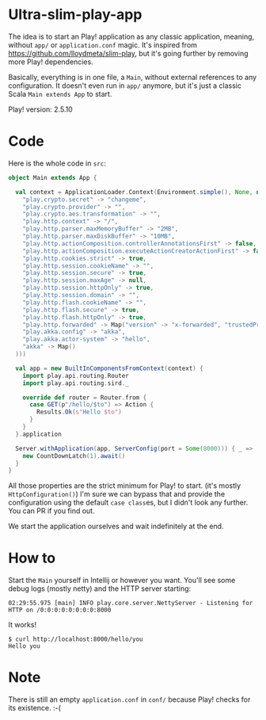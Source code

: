 # Ultra-slim-play-app

The idea is to start an Play! application as any classic application, meaning, without `app/` or `application.conf` magic.
It's inspired from https://github.com/lloydmeta/slim-play, but it's going further by removing more Play! dependencies.

Basically, everything is in one file, a `Main`, without external references to any configuration.
It doesn't even run in `app/` anymore, but it's just a classic Scala `Main extends App` to start.

Play! version: 2.5.10

# Code

Here is the whole code in `src`:
 
```scala
object Main extends App {

  val context = ApplicationLoader.Context(Environment.simple(), None, new DefaultWebCommands(), Configuration.from(Map(
    "play.crypto.secret" -> "changeme",
    "play.crypto.provider" -> "",
    "play.crypto.aes.transformation" -> "",
    "play.http.context" -> "/",
    "play.http.parser.maxMemoryBuffer" -> "2MB",
    "play.http.parser.maxDiskBuffer" -> "10MB",
    "play.http.actionComposition.controllerAnnotationsFirst" -> false,
    "play.http.actionComposition.executeActionCreatorActionFirst" -> false,
    "play.http.cookies.strict" -> true,
    "play.http.session.cookieName" -> "",
    "play.http.session.secure" -> true,
    "play.http.session.maxAge" -> null,
    "play.http.session.httpOnly" -> true,
    "play.http.session.domain" -> "",
    "play.http.flash.cookieName" -> "",
    "play.http.flash.secure" -> true,
    "play.http.flash.httpOnly" -> true,
    "play.http.forwarded" -> Map("version" -> "x-forwarded", "trustedProxies" -> List()),
    "play.akka.config" -> "akka",
    "play.akka.actor-system" -> "hello",
    "akka" -> Map()
  )))

  val app = new BuiltInComponentsFromContext(context) {
    import play.api.routing.Router
    import play.api.routing.sird._

    override def router = Router.from {
      case GET(p"/hello/$to") => Action {
        Results.Ok(s"Hello $to")
      }
    }
  }.application

  Server.withApplication(app, ServerConfig(port = Some(8000))) { _ =>
    new CountDownLatch(1).await()
  }
}
```

All those properties are the strict minimum for Play! to start. (it's mostly `HttpConfiguration()`)
I'm sure we can bypass that and provide the configuration using the default `case class`es, but I didn't look any further. You can PR if you find out.

We start the application ourselves and wait indefinitely at the end.

# How to

Start the `Main` yourself in Intellij or however you want. You'll see some debug logs (mostly netty) and the HTTP server starting:
```
02:29:55.975 [main] INFO play.core.server.NettyServer - Listening for HTTP on /0:0:0:0:0:0:0:0:8000
```

It works!
```
$ curl http://localhost:8000/hello/you
Hello you
```

# Note

There is still an empty `application.conf` in `conf/` because Play! checks for its existence. :-( 
